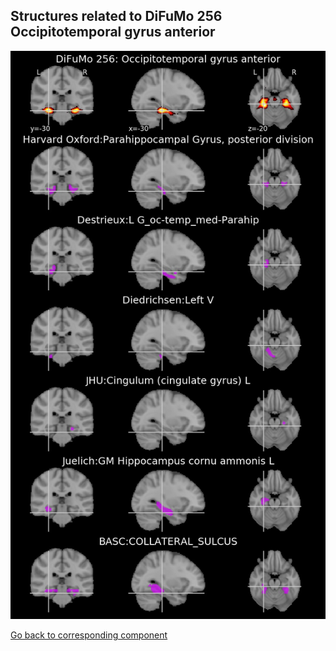 


## Structures related to DiFuMo 256 Occipitotemporal gyrus anterior

![237](237.jpg "Structures related to DiFuMo 256 Occipitotemporal gyrus anterior")

[Go back to corresponding component](https://parietal-inria.github.io/DiFuMo/256/html/237.html)
